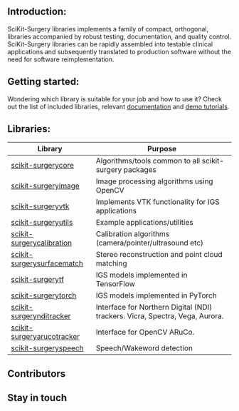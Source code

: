 
<!--
## What is SciKit-Surgery libraries:
-->

## Introduction:

SciKit-Surgery libraries implements a family of compact, orthogonal, libraries accompanied by robust testing, documentation, and quality control. SciKit-Surgery libraries can be rapidly assembled into testable clinical applications and subsequently translated to production software without the need for software reimplementation.

## Getting started:

Wondering which library is suitable for your job and how to use it? Check out the list of included libraries, relevant [documentation](https://scikit-surgery.readthedocs.io/en/latest/) and [demo tutorials](https://scikit-surgery.readthedocs.io/en/latest/#tutorials).


## Libraries:

| Library                                                                         | Purpose                                                                      |
|---------------------------------------------------------------------------------|------------------------------------------------------------------------------|
| [scikit-surgerycore](https://github.com/UCL/scikit-surgerycore)                 | Algorithms/tools common to all scikit-surgery packages                       |
| [scikit-surgeryimage](https://github.com/UCL/scikit-surgeryimage)               | Image processing algorithms using OpenCV                                     |
| [scikit-surgeryvtk](https://github.com/UCL/scikit-surgeryvtk)                   | Implements VTK functionality for IGS applications                            |
| [scikit-surgeryutils](https://github.com/UCL/scikit-surgeryutils)               | Example applications/utilities                                               |
| [scikit-surgerycalibration](https://github.com/UCL/scikit-surgerycalibration)   | Calibration algorithms (camera/pointer/ultrasound etc)                       |
| [scikit-surgerysurfacematch](https://github.com/UCL/scikit-surgerysurfacematch) | Stereo reconstruction and point cloud matching                               |
| [scikit-surgerytf](https://github.com/UCL/scikit-surgerytf)                     | IGS models implemented in TensorFlow                                         |
| [scikit-surgerytorch](https://github.com/UCL/scikit-surgerytorch)               | IGS models implemented in PyTorch                                            |
| [scikit-surgerynditracker](https://github.com/UCL/scikit-surgerynditracker)     | Interface for Northern Digital (NDI) trackers. Vicra, Spectra, Vega, Aurora. |
| [scikit-surgeryarucotracker](https://github.com/UCL/scikit-surgeryarucotracker) | Interface for OpenCV ARuCo.                                                  |
| [scikit-surgeryspeech](https://github.com/UCL/scikit-surgeryspeech)             | Speech/Wakeword detection                                                    |


## Contributors


## Stay in touch



<!--
You can use the [editor on GitHub](https://github.com/mianasbat/ghpages/edit/main/README.md) to maintain and preview the content for your website in Markdown files.

Whenever you commit to this repository, GitHub Pages will run [Jekyll](https://jekyllrb.com/) to rebuild the pages in your site, from the content in your Markdown files.

### Markdown

Markdown is a lightweight and easy-to-use syntax for styling your writing. It includes conventions for

```markdown
Syntax highlighted code block

# Header 1
## Header 2
### Header 3

- Bulleted
- List

1. Numbered
2. List

**Bold** and _Italic_ and `Code` text

[Link](url) and ![Image](src)
```

For more details see [GitHub Flavored Markdown](https://guides.github.com/features/mastering-markdown/).

### Jekyll Themes

Your Pages site will use the layout and styles from the Jekyll theme you have selected in your [repository settings](https://github.com/mianasbat/ghpages/settings). The name of this theme is saved in the Jekyll `_config.yml` configuration file.

### Support or Contact

Having trouble with Pages? Check out our [documentation](https://docs.github.com/categories/github-pages-basics/) or [contact support](https://github.com/contact) and we’ll help you sort it out.

-->
